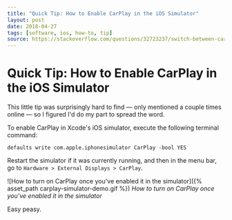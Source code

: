 ```yaml
---
title: "Quick Tip: How to Enable CarPlay in the iOS Simulator"
layout: post
date: 2018-04-27
tags: [software, ios, how-to, tip]
source: https://stackoverflow.com/questions/32723237/switch-between-carplay-and-regular-window-in-ios-simulator
---
```


# Quick Tip: How to Enable CarPlay in the iOS Simulator

This little tip was surprisingly hard to find — only mentioned a couple times online — so I figured I'd do my part to spread the word.

To enable CarPlay in Xcode's iOS simulator, execute the following terminal command:

```shell
defaults write com.apple.iphonesimulator CarPlay -bool YES
```

Restart the simulator if it was currently running, and then in the menu bar, go to `Hardware > External Displays > CarPlay`.

![How to turn on CarPlay once you've enabled it in the simulator]({% asset_path carplay-simulator-demo.gif %})
*How to turn on CarPlay once you've enabled it in the simulator*

Easy peasy.
